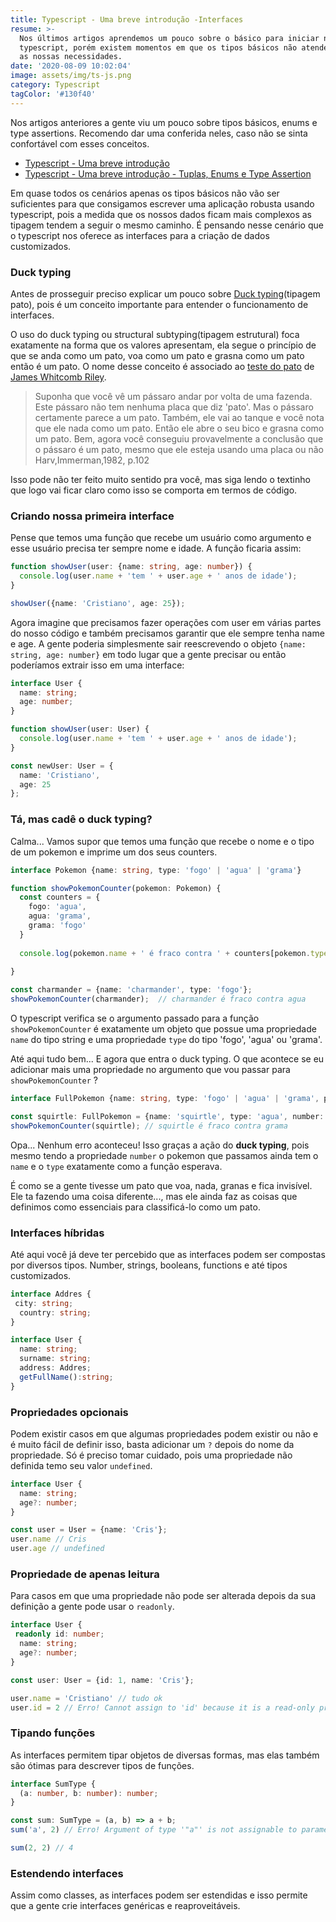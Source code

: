```yaml
---
title: Typescript - Uma breve introdução -Interfaces
resume: >-
  Nos últimos artigos aprendemos um pouco sobre o básico para iniciar no
  typescript, porém existem momentos em que os tipos básicos não atendem todas
  as nossas necessidades.
date: '2020-08-09 10:02:04'
image: assets/img/ts-js.png
category: Typescript
tagColor: '#130f40'
---
```

Nos artigos anteriores a gente viu um pouco sobre tipos básicos, enums e type assertions. Recomendo dar uma conferida neles,  caso não se sinta confortável com esses conceitos.

* [Typescript - Uma breve introdução](https://www.crisgon.dev/typescript-uma-breve-introdu%C3%A7%C3%A3o/)
* [Typescript - Uma breve introdução - Tuplas, Enums e Type Assertion](https://www.crisgon.dev/typescript-uma-breve-introdu%C3%A7%C3%A3o-parte-2/)

Em quase todos os cenários apenas os tipos básicos não vão ser suficientes para que consigamos escrever uma aplicação robusta  usando typescript, pois a medida que os nossos dados ficam mais complexos as tipagem tendem a seguir o mesmo caminho. É pensando nesse cenário que o typescript nos oferece as interfaces para a criação de dados customizados.

### Duck typing

Antes de prosseguir preciso explicar um pouco sobre [Duck typing](https://pt.wikipedia.org/wiki/Duck_typing)(tipagem pato), pois é um conceito importante para entender o funcionamento de interfaces. 

O uso do duck typing ou structural subtyping(tipagem estrutural) foca exatamente na forma que os valores apresentam, ela segue o princípio de que se anda como um pato, voa como um pato e grasna como um pato então é um pato. O nome desse conceito é associado ao [teste do pato](https://pt.wikipedia.org/wiki/Teste_do_pato) de [James Whitcomb Riley](https://pt.wikipedia.org/w/index.php?title=James_Whitcomb_Riley&action=edit&redlink=1 "James Whitcomb Riley (página não existe)").

> Suponha que você vê um pássaro andar por volta de uma fazenda. Este pássaro não tem nenhuma placa que diz 'pato'. Mas o pássaro certamente parece a um pato. Também, ele vai ao tanque e você nota que ele nada como um pato. Então ele abre o seu bico e grasna como um pato. Bem, agora você conseguiu provavelmente a conclusão que o pássaro é um pato, mesmo que ele esteja usando uma placa ou não Harv,Immerman,1982, p.102

Isso pode não ter feito muito sentido pra você, mas siga lendo o textinho que logo vai ficar claro como isso se comporta em termos de código.

### Criando nossa primeira interface

Pense que temos uma função que recebe um usuário como argumento e esse usuário precisa ter sempre nome e idade. A função ficaria assim:

```typescript
function showUser(user: {name: string, age: number}) {
  console.log(user.name + 'tem ' + user.age + ' anos de idade');
}

showUser({name: 'Cristiano', age: 25});
```

Agora imagine que precisamos fazer operações com user em várias partes do nosso código e também precisamos garantir que ele sempre tenha name e age. A gente poderia simplesmente sair reescrevendo o objeto `{name: string, age: number}` em todo lugar que a gente precisar ou então poderíamos extrair isso em uma interface:

```typescript
interface User {
  name: string;
  age: number;
}

function showUser(user: User) {
  console.log(user.name + 'tem ' + user.age + ' anos de idade');
}

const newUser: User = {
  name: 'Cristiano',
  age: 25
};   
```

### Tá, mas cadê o duck typing?

Calma... Vamos supor que temos uma função que recebe o nome e o tipo de um pokemon e imprime um dos seus counters.

```typescript
interface Pokemon {name: string, type: 'fogo' | 'agua' | 'grama'}

function showPokemonCounter(pokemon: Pokemon) {
  const counters = {
    fogo: 'agua',
    agua: 'grama',
    grama: 'fogo'
  }
  
  console.log(pokemon.name + ' é fraco contra ' + counters[pokemon.type]);
  
}

const charmander = {name: 'charmander', type: 'fogo'};
showPokemonCounter(charmander);  // charmander é fraco contra agua 
```

O typescript verifica se o argumento passado para a função `showPokemonCounter` é exatamente um objeto que possue uma propriedade `name` do tipo string e uma propriedade `type` do tipo 'fogo', 'agua' ou 'grama'.

Até aqui tudo bem... E agora que entra o duck typing. O que acontece se eu adicionar mais uma propriedade no argumento que vou passar para `showPokemonCounter` ?

```typescript
interface FullPokemon {name: string, type: 'fogo' | 'agua' | 'grama', pokeNumber: number}

const squirtle: FullPokemon = {name: 'squirtle', type: 'agua', number: 7};
showPokemonCounter(squirtle); // squirtle é fraco contra grama 
```

Opa... Nenhum erro aconteceu! Isso graças a ação do **duck typing**, pois mesmo tendo a propriedade `number` o pokemon que passamos ainda tem o `name` e o `type` exatamente como a função esperava. 

É como se a gente tivesse um pato que voa, nada, granas e fica invisível. Ele ta fazendo uma coisa diferente..., mas ele ainda faz as coisas que definimos como essenciais para classificá-lo como um pato.



### Interfaces híbridas

Até aqui você já deve ter percebido que as interfaces podem ser compostas por diversos tipos. Number, strings, booleans, functions e até tipos customizados.

```typescript
interface Addres {
 city: string;
  country: string;
}

interface User {
  name: string;
  surname: string;
  address: Addres;
  getFullName():string;
}


```



### Propriedades opcionais

Podem existir casos em que algumas propriedades podem existir ou não e é muito fácil de definir isso, basta adicionar um `?` depois do nome da propriedade. Só é preciso tomar cuidado, pois uma propriedade não definida temo seu valor `undefined`.

```typescript
interface User {
  name: string;
  age?: number;
}

const user = User = {name: 'Cris'};
user.name // Cris
user.age // undefined
```

### Propriedade de apenas leitura

Para casos em que uma propriedade não pode ser alterada depois da sua definição a gente pode usar o `readonly`.

```typescript
interface User {
 readonly id: number;
  name: string;
  age?: number;
}

const user: User = {id: 1, name: 'Cris'};

user.name = 'Cristiano' // tudo ok
user.id = 2 // Erro! Cannot assign to 'id' because it is a read-only property.
```



### Tipando funções

As interfaces permitem tipar objetos de diversas formas, mas elas também são ótimas para descrever tipos de funções.

```typescript
interface SumType {
  (a: number, b: number): number;
}

const sum: SumType = (a, b) => a + b;
sum('a', 2) // Erro! Argument of type '"a"' is not assignable to parameter of type 'number'.

sum(2, 2) // 4
```

### Estendendo interfaces

Assim como classes, as interfaces podem ser estendidas e isso permite que a gente crie interfaces genéricas e reaproveitáveis.

```

```
